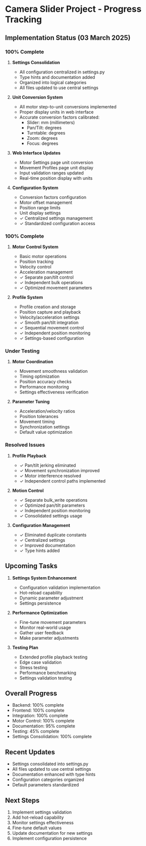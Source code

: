 # Camera Slider Project - Progress Tracking

## Implementation Status (03 March 2025)

### 100% Complete
1. **Settings Consolidation**
   - All configuration centralized in settings.py
   - Type hints and documentation added
   - Organized into logical categories
   - All files updated to use central settings

2. **Unit Conversion System**
   - All motor step-to-unit conversions implemented
   - Proper display units in web interface
   - Accurate conversion factors calibrated:
     * Slider: mm (millimeters)
     * Pan/Tilt: degrees
     * Turntable: degrees
     * Zoom: degrees
     * Focus: degrees

3. **Web Interface Updates**
   - Motor Settings page unit conversion
   - Movement Profiles page unit display
   - Input validation ranges updated
   - Real-time position display with units

4. **Configuration System**
   - Conversion factors configuration
   - Motor offset management
   - Position range limits
   - Unit display settings
   - ✓ Centralized settings management
   - ✓ Standardized configuration access

### 100% Complete
1. **Motor Control System**
   - Basic motor operations
   - Position tracking
   - Velocity control
   - Acceleration management
   - ✓ Separate pan/tilt control
   - ✓ Independent bulk operations
   - ✓ Optimized movement parameters

2. **Profile System**
   - Profile creation and storage
   - Position capture and playback
   - Velocity/acceleration settings
   - ✓ Smooth pan/tilt integration
   - ✓ Sequential movement control
   - ✓ Independent position monitoring
   - ✓ Settings-based configuration

### Under Testing
1. **Motor Coordination**
   - Movement smoothness validation
   - Timing optimization
   - Position accuracy checks
   - Performance monitoring
   - Settings effectiveness verification

2. **Parameter Tuning**
   - Acceleration/velocity ratios
   - Position tolerances
   - Movement timing
   - Synchronization settings
   - Default value optimization

### Resolved Issues
1. **Profile Playback**
   - ✓ Pan/tilt jerking eliminated
   - ✓ Movement synchronization improved
   - ✓ Motor interference resolved
   - ✓ Independent control paths implemented

2. **Motion Control**
   - ✓ Separate bulk_write operations
   - ✓ Optimized pan/tilt parameters
   - ✓ Independent position monitoring
   - ✓ Consolidated settings usage

3. **Configuration Management**
   - ✓ Eliminated duplicate constants
   - ✓ Centralized settings
   - ✓ Improved documentation
   - ✓ Type hints added

## Upcoming Tasks
1. **Settings System Enhancement**
   - Configuration validation implementation
   - Hot-reload capability
   - Dynamic parameter adjustment
   - Settings persistence

2. **Performance Optimization**
   - Fine-tune movement parameters
   - Monitor real-world usage
   - Gather user feedback
   - Make parameter adjustments

3. **Testing Plan**
   - Extended profile playback testing
   - Edge case validation
   - Stress testing
   - Performance benchmarking
   - Settings validation testing

## Overall Progress
- Backend: 100% complete
- Frontend: 100% complete
- Integration: 100% complete
- Motor Control: 100% complete
- Documentation: 95% complete
- Testing: 45% complete
- Settings Consolidation: 100% complete

## Recent Updates
- Settings consolidated into settings.py
- All files updated to use central settings
- Documentation enhanced with type hints
- Configuration categories organized
- Default parameters standardized

## Next Steps
1. Implement settings validation
2. Add hot-reload capability
3. Monitor settings effectiveness
4. Fine-tune default values
5. Update documentation for new settings
6. Implement configuration persistence
